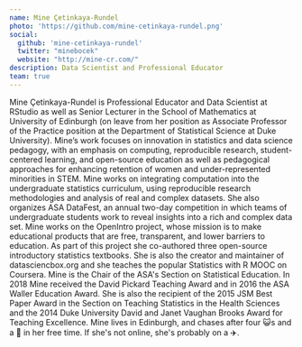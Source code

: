 ```yaml
---
name: Mine Çetinkaya-Rundel
photo: 'https://github.com/mine-cetinkaya-rundel.png'
social:
  github: 'mine-cetinkaya-rundel'
  twitter: "minebocek"
  website: "http://mine-cr.com/"
description: Data Scientist and Professional Educator
team: true
---
```


Mine Çetinkaya-Rundel is Professional Educator and Data Scientist at RStudio as well as Senior Lecturer in the School of Mathematics at University of Edinburgh (on leave from her position as Associate Professor of the Practice position at the Department of Statistical Science at Duke University). Mine’s work focuses on innovation in statistics and data science pedagogy, with an emphasis on computing, reproducible research, student-centered learning, and open-source education as well as pedagogical approaches for enhancing retention of women and under-represented minorities in STEM. Mine works on integrating computation into the undergraduate statistics curriculum, using reproducible research methodologies and analysis of real and complex datasets. She also organizes ASA DataFest, an annual two-day competition in which teams of undergraduate students work to reveal insights into a rich and complex data set. Mine works on the OpenIntro project, whose mission is to make educational products that are free, transparent, and lower barriers to education. As part of this project she co-authored three open-source introductory statistics textbooks. She is also the creator and maintainer of datasciencbox.org and she teaches the popular Statistics with R MOOC on Coursera. Mine is the Chair of the ASA's Section on Statistical Education. In 2018 Mine received the David Pickard Teaching Award and in 2016 the ASA Waller Education Award. She is also the recipient of the 2015 JSM Best Paper Award in the Section on Teaching Statistics in the Health Sciences and the 2014 Duke University David and Janet Vaughan Brooks Award for Teaching Excellence. Mine lives in Edinburgh, and chases after four :smiley_cat:s and a :baby: in her free time. If she's not online, she's probably on a :airplane:. 
